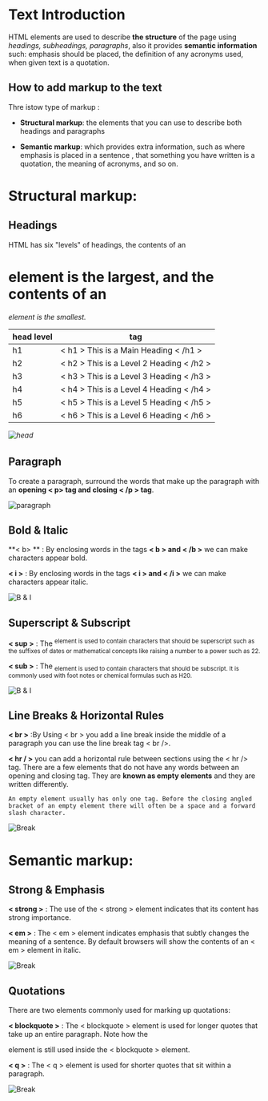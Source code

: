 
# Text Introduction

   HTML elements are used to describe **the structure** of the page using *headings, subheadings, paragraphs*, also it provides **semantic information** such: emphasis should be placed, the definition of any acronyms used, when given text is a quotation.
   
   
  ## How to add markup to the text 
   Thre istow type of markup :
   
   - **Structural markup**: the elements that you can use to describe both headings and paragraphs
   
   - **Semantic markup**: which provides extra information, such as where emphasis is placed in a sentence , that something you have written is a quotation, the meaning of   acronyms, and so on.
   
   
# **Structural markup**: 

## Headings 

   HTML has six "levels" of headings, the contents of an <h1> element is the largest, and the contents of an <h6> element is the smallest.
   
   
   head level    | tag
   ------------- | -------------  
   h1 | < h1 > This is a Main Heading < /h1 >
   h2 | < h2 > This is a Level 2 Heading < /h2 >
   h3 | < h3 > This is a Level 3 Heading < /h3 >
   h4 | < h4 > This is a Level 4 Heading < /h4 >
   h5 | < h5 > This is a Level 5 Heading < /h5 >
   h6 | < h6 > This is a Level 6 Heading < /h6 >
   
   
   
   
   
  ![head](head.png)
   
   
   
   
   
   
## Paragraph

   To create a paragraph, surround the words that make up the paragraph with an **opening < p>  tag and closing < /p > tag**.
   
   
   
   
   
  ![paragraph](par.png)
   
   
   
   
   
   
## Bold & Italic

  **< b> ** : By enclosing words in the tags **< b > and < /b >** we can make characters appear bold.

  **< i >** :  By enclosing words in the tags **< i > and < /i >** we can make characters appear italic.
  
  
  
  
  
  
  ![B & I](BI.png)
  
  
  
  
  
  
## Superscript & Subscript

   **< sup >** : The <sup> element is used to contain characters that should be superscript such as the suffixes of dates or mathematical concepts like raising a number to a power such as 22.
   
   **< sub >** : The <sub> element is used to contain characters that should be subscript. It is commonly used with foot notes or chemical formulas such as H20.
   
   
   
   
   
   ![B & I](sub.png)
   
   
   
   
   
## Line Breaks & Horizontal Rules

   **< br >** :By Using < br > you add a line break inside the middle of a paragraph you can use the line break tag < br />.
   
   **< hr / >**  you can add a horizontal rule between sections using the < hr /> tag. There are a few elements that do not have any words between an opening and closing tag. They are **known as empty elements** and they are written differently.

    An empty element usually has only one tag. Before the closing angled bracket of an empty element there will often be a space and a forward slash character. 
    
    
   ![Break](br.png)
    

# **Semantic markup**:

  ## Strong & Emphasis
 
  **< strong >** : The use of the < strong > element indicates that its content has strong importance.
 
  **< em >** : The < em > element indicates emphasis that subtly changes the meaning of a sentence. By default browsers will show the contents of an < em > element in italic.
 
 
  ![Break](strong.png)
  
  
  
  
  ## Quotations
  
   There are two elements commonly used for marking up quotations:
   
   **< blockquote >** : The < blockquote > element is used for longer quotes that take up an entire paragraph. Note how the <p> element is still used inside the < blockquote > element.

   
   **< q >** :  The < q > element is used for shorter quotes that sit within a paragraph. 

  
   
   ![Break](qo.png)
   




